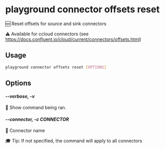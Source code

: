 # playground connector offsets reset

🆕 Reset offsets for source and sink connectors  
  
⚠️ Available for ccloud connectors (see https://docs.confluent.io/cloud/current/connectors/offsets.html)  


## Usage

```bash
playground connector offsets reset [OPTIONS]
```

## Options

#### *--verbose, -v*

🐞 Show command being ran.

#### *--connector, -c CONNECTOR*

🔗 Connector name  
  
🎓 Tip: If not specified, the command will apply to all connectors



